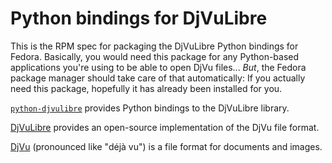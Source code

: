 # Python bindings for DjVuLibre

This is the RPM spec for packaging the DjVuLibre Python bindings for
Fedora. Basically, you would need this package for any Python-based
applications you're using to be able to open DjVu files... _But_, the
Fedora package manager should take care of that automatically: If you
actually need this package, hopefully it has already been installed for
you.

[`python-djvulibre`](https://jwilk.net/software/python-djvulibre)
provides Python bindings to the DjVuLibre library.

[DjVuLibre](http://djvu.sourceforge.net/)
provides an open-source implementation of the DjVu file format.

[DjVu](http://www.djvu.org/)
(pronounced like "déjà vu") is a file format for documents and images.
